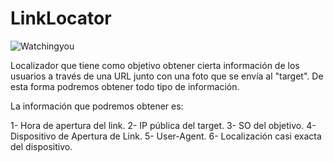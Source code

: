 # LinkLocator

![Watchingyou](https://user-images.githubusercontent.com/92258683/181933953-37ebf3f5-a8b4-4f50-9bc3-e78189376da7.jpg)


Localizador que tiene como objetivo obtener cierta información de los usuarios a través de una URL junto con una foto que se envía al "target". De esta forma podremos obtener todo tipo de información.


La información que podremos obtener es:

1- Hora de apertura del link.
2- IP pública del target.
3- SO del objetivo.
4- Dispositivo de Apertura de Link.
5- User-Agent.
6- Localización casi exacta del dispositivo.


